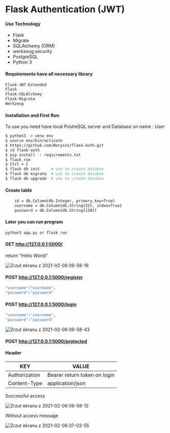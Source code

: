 # Flask Authentication (JWT)

#### Use Technology
* Flask
* Migrate
* SQLAlchemy (ORM)
* werkzeug.security
* PostgreSQL
* Python 3

#### Requirements have all necessary library
```sh
Flask-JWT-Extended
Flask
Flask-SQLAlchemy
Flask-Migrate
Werkzeug
```

#### Installation and First Run
To use you need have local PostreSQL server and Database on name : User
```sh
$ python3 -m venv env
$ source env/bin/activate
$ https://github.com/Boryszs/flask-auth.git
$ cd flask-auth
$ pip install -r requirements.txt
$ flask run
$ Ctrl + C
$ flask db init     # use to create databse 
$ flask db migrate  # use to create databse
$ flask db upgrade  # use to create databse
```

#### Create table 
```sh 
    id = db.Column(db.Integer, primary_key=True)
    username = db.Column(db.String(32), index=True)
    password = db.Column(db.String(128))
```
 

#### Later you can run program
```sh
python3 app.py or flask run 
```

#### GET http://127.0.0.1:5000/  

return "Hello World"


![Zrzut ekranu z 2021-02-06 06-59-19](https://user-images.githubusercontent.com/62262900/107110645-c9a70680-6849-11eb-9e78-ac894a692934.png)


#### POST http://127.0.0.1:5000/register

```sh
"username":"username",
"password":"password"
```

#### POST http://127.0.0.1:5000/login

```sh
"username":"username",
"password":"password"
```

![Zrzut ekranu z 2021-02-06 06-58-43](https://user-images.githubusercontent.com/62262900/107110656-f3f8c400-6849-11eb-914d-f13dbe6be73e.png)


#### POST http://127.0.0.1:5000/protected
#### Header 

| KEY | VALUE |
| ------ | ------ |
| Authorization | Bearer return token on login  |
| Content-Type | application/json |

Successful access

![Zrzut ekranu z 2021-02-06 06-58-12](https://user-images.githubusercontent.com/62262900/107110662-0d9a0b80-684a-11eb-8cf7-881de8d06324.png)

Without access message

![Zrzut ekranu z 2021-02-06 07-02-55](https://user-images.githubusercontent.com/62262900/107110665-1f7bae80-684a-11eb-95ec-1f321d12869c.png)